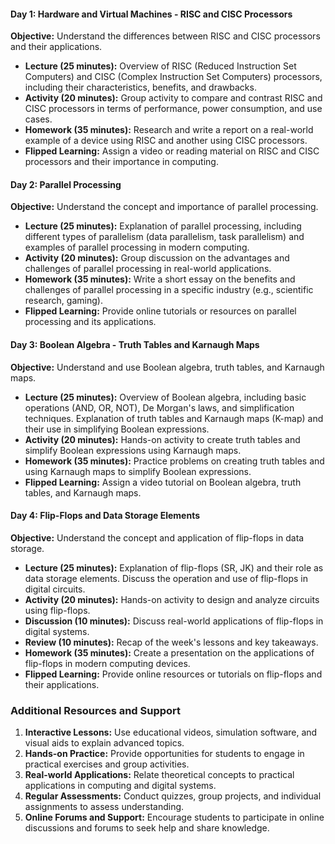 #### **Day 1: Hardware and Virtual Machines - RISC and CISC Processors**
**Objective:** Understand the differences between RISC and CISC processors and their applications.
- **Lecture (25 minutes):** Overview of RISC (Reduced Instruction Set Computers) and CISC (Complex Instruction Set Computers) processors, including their characteristics, benefits, and drawbacks.
- **Activity (20 minutes):** Group activity to compare and contrast RISC and CISC processors in terms of performance, power consumption, and use cases.
- **Homework (35 minutes):** Research and write a report on a real-world example of a device using RISC and another using CISC processors.
- **Flipped Learning:** Assign a video or reading material on RISC and CISC processors and their importance in computing.

#### **Day 2: Parallel Processing**
**Objective:** Understand the concept and importance of parallel processing.
- **Lecture (25 minutes):** Explanation of parallel processing, including different types of parallelism (data parallelism, task parallelism) and examples of parallel processing in modern computing.
- **Activity (20 minutes):** Group discussion on the advantages and challenges of parallel processing in real-world applications.
- **Homework (35 minutes):** Write a short essay on the benefits and challenges of parallel processing in a specific industry (e.g., scientific research, gaming).
- **Flipped Learning:** Provide online tutorials or resources on parallel processing and its applications.

#### **Day 3: Boolean Algebra - Truth Tables and Karnaugh Maps**
**Objective:** Understand and use Boolean algebra, truth tables, and Karnaugh maps.
- **Lecture (25 minutes):** Overview of Boolean algebra, including basic operations (AND, OR, NOT), De Morgan's laws, and simplification techniques. Explanation of truth tables and Karnaugh maps (K-map) and their use in simplifying Boolean expressions.
- **Activity (20 minutes):** Hands-on activity to create truth tables and simplify Boolean expressions using Karnaugh maps.
- **Homework (35 minutes):** Practice problems on creating truth tables and using Karnaugh maps to simplify Boolean expressions.
- **Flipped Learning:** Assign a video tutorial on Boolean algebra, truth tables, and Karnaugh maps.

#### **Day 4: Flip-Flops and Data Storage Elements**
**Objective:** Understand the concept and application of flip-flops in data storage.
- **Lecture (25 minutes):** Explanation of flip-flops (SR, JK) and their role as data storage elements. Discuss the operation and use of flip-flops in digital circuits.
- **Activity (20 minutes):** Hands-on activity to design and analyze circuits using flip-flops.
- **Discussion (10 minutes):** Discuss real-world applications of flip-flops in digital systems.
- **Review (10 minutes):** Recap of the week's lessons and key takeaways.
- **Homework (35 minutes):** Create a presentation on the applications of flip-flops in modern computing devices.
- **Flipped Learning:** Provide online resources or tutorials on flip-flops and their applications.

### Additional Resources and Support
1. **Interactive Lessons:** Use educational videos, simulation software, and visual aids to explain advanced topics.
2. **Hands-on Practice:** Provide opportunities for students to engage in practical exercises and group activities.
3. **Real-world Applications:** Relate theoretical concepts to practical applications in computing and digital systems.
4. **Regular Assessments:** Conduct quizzes, group projects, and individual assignments to assess understanding.
5. **Online Forums and Support:** Encourage students to participate in online discussions and forums to seek help and share knowledge.